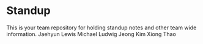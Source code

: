 # Standup

This is your team repository for holding standup notes and other team wide information. 
Jaehyun Lewis
Michael Ludwig
Jeong Kim
Xiong Thao